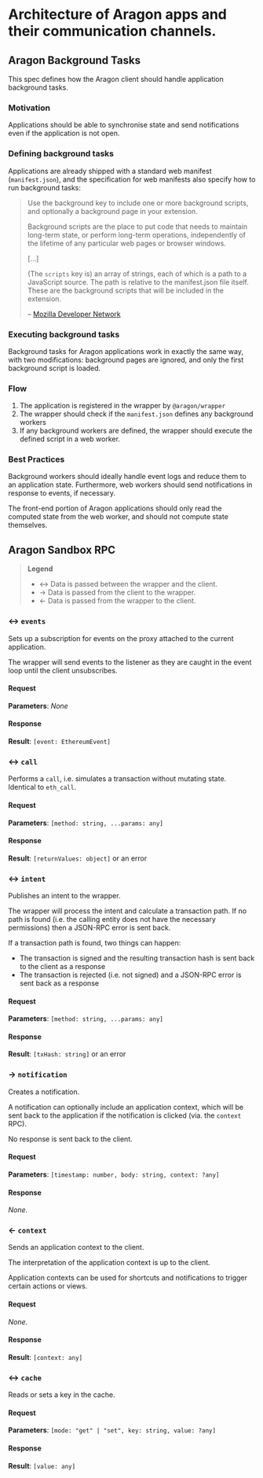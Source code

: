 # Architecture of Aragon apps and their communication channels.

## Aragon Background Tasks

This spec defines how the Aragon client should handle application background tasks.

### Motivation

Applications should be able to synchronise state and send notifications even if the application is not open.

### Defining background tasks

Applications are already shipped with a standard web manifest (`manifest.json`), and the specification for web manifests also specify how to run background tasks:

> Use the background key to include one or more background scripts, and optionally a background page in your extension.
>
> Background scripts are the place to put code that needs to maintain long-term state, or perform long-term operations, independently of the lifetime of any particular web pages or browser windows.
>
> [...]
>
> (The `scripts` key is) an array of strings, each of which is a path to a JavaScript source. The path is relative to the manifest.json file itself. These are the background scripts that will be included in the extension.
>
> – [Mozilla Developer Network](https://developer.mozilla.org/en-US/Add-ons/WebExtensions/manifest.json/background)

### Executing background tasks

Background tasks for Aragon applications work in exactly the same way, with two modifications: background pages are ignored, and only the first background script is loaded.

### Flow

1. The application is registered in the wrapper by `@aragon/wrapper`
2. The wrapper should check if the `manifest.json` defines any background workers
3. If any background workers are defined, the wrapper should execute the defined script in a web worker.

### Best Practices

Background workers should ideally handle event logs and reduce them to an application state. Furthermore, web workers should send notifications in response to events, if necessary.

The front-end portion of Aragon applications should only read the computed state from the web worker, and should not compute state themselves.

## Aragon Sandbox RPC

> **Legend**
>
> - ↔ Data is passed between the wrapper and the client.
> - → Data is passed from the client to the wrapper.
> - ← Data is passed from the wrapper to the client.

### ↔ `events`

Sets up a subscription for events on the proxy attached to the current application.

The wrapper will send events to the listener as they are caught in the event loop until the client unsubscribes.

#### Request

**Parameters**: _None_

#### Response

**Result**: `[event: EthereumEvent]`

### ↔ `call`

Performs a `call`, i.e. simulates a transaction without mutating state. Identical to `eth_call`.

#### Request

**Parameters**: `[method: string, ...params: any]`

#### Response

**Result**: `[returnValues: object]` or an error

### ↔ `intent`

Publishes an intent to the wrapper.

The wrapper will process the intent and calculate a transaction path. If no path is found (i.e. the calling entity does not have the necessary permissions) then a JSON-RPC error is sent back.

If a transaction path is found, two things can happen:

- The transaction is signed and the resulting transaction hash is sent back to the client as a response
- The transaction is rejected (i.e. not signed) and a JSON-RPC error is sent back as a response

#### Request

**Parameters**: `[method: string, ...params: any]`

#### Response

**Result**: `[txHash: string]` or an error

### → `notification`

Creates a notification.

A notification can optionally include an application context, which will be sent back to the application if the notification is clicked (via. the `context` RPC).

No response is sent back to the client.

#### Request

**Parameters**: `[timestamp: number, body: string, context: ?any]`

#### Response

_None_.

### ← `context`

Sends an application context to the client.

The interpretation of the application context is up to the client.

Application contexts can be used for shortcuts and notifications to trigger certain actions or views.

#### Request

_None_.

#### Response

**Result**: `[context: any]`

### ↔ `cache`

Reads or sets a key in the cache.

#### Request

**Parameters**: `[mode: "get" | "set", key: string, value: ?any]`

#### Response

**Result**: `[value: any]`
